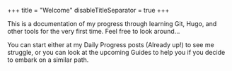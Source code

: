 +++
title = "Welcome"
disableTitleSeparator = true
+++

This is a documentation of my progress through learning Git, Hugo, and other tools for the very first time. Feel free to look around...

You can start either at my Daily Progress posts (Already up!) to see me struggle, or you can look at the upcoming Guides to help you if you decide to embark on a similar path.